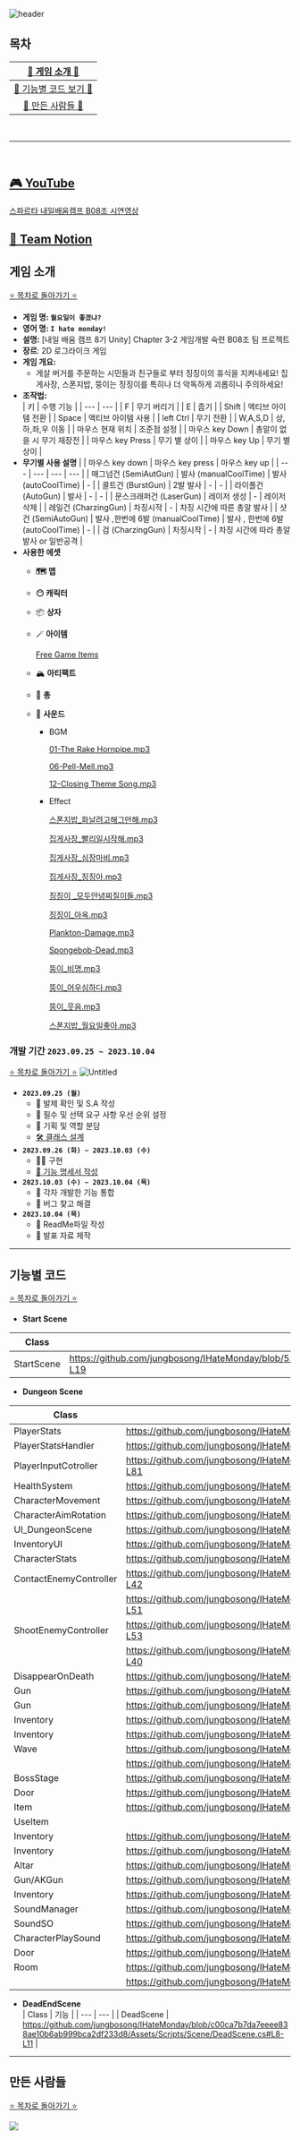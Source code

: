 
![header](https://capsule-render.vercel.app/api?type=waving&color=gradient&customColorList=19&height=300&section=header&text=I%20HATE%20MONDAY&fontSize=90&fontColor=fff76b)

## 목차

| [🦑 게임 소개 🦑](#게임-소개) |
| :---: |
| [🧽 기능별 코드 보기 🧽](#기능별-코드) |
| [🦀 만든 사람들 🦀](#만든-사람들) |

<br>

* * *

<br>

## [🎮 YouTube](notion://www.notion.so/ReadMe-60dc474f1d0f4d9e998e6328300d0d10)

[스파르타 내일배움캠프 B08조 시연영상](https://youtu.be/3XgtQlZwzNI)

## [🐌 Team Notion]([notion://www.notion.so/%5B%3Chttps://teamsparta.notion.site/08-814d16993a734e0b97c716e95ebf4c0e%3E%5D(%3Chttps://www.notion.so/08-391aea063ff54087832f702c116f9ab5%3E)](https://www.notion.so/3ae37e8e253641158e1560687137bdbd?pvs=4))

## 게임 소개

[⭐ 목차로 돌아가기 ⭐](#목차)

- **게임 명: `월요일이 좋겠냐?`**
- **영어 명: `I hate monday!`**
- **설명:** [내일 배움 캠프 8기 Unity] Chapter 3-2 게임개발 숙련 B08조 팀 프로젝트
- **장르**: 2D 로그라이크 게임
- **게임 개요:**
    - 게살 버거를 주문하는 시민들과 친구들로 부터 징징이의 휴식을 지켜내세요!
    집게사장, 스폰지밥, 뚱이는 징징이를 특히나 더 악독하게 괴롭히니 주의하세요!
- **조작법:**    
    | 키 | 수행 기능 |
    | --- | --- |
    | F | 무기 버리기 |
    | E | 줍기 |
    | Shift | 액티브 아이템 전환 |
    | Space | 액티브 아이템 사용 |
    | left Ctrl | 무기 전환 |
    | W,A,S,D | 상,하,좌,우 이동 |
    | 마우스 현재 위치 | 조준점 설정 |
    | 마우스 key Down | 총알이 없을 시 무기 재장전 |
    | 마우스 key Press | 무기 별 상이 |
    | 마우스 key Up | 무기 별 상이 |
- **무기별 사용 설명**
    |  | 마우스 key down | 마우스 key press | 마우스 key up |
    | --- | --- | --- | --- |
    | 매그넘건
    (SemiAutGun) | 발사 (manualCoolTime) | 발사 (autoCoolTime) | - |
    | 콜트건
    (BurstGun) | 2발 발사 | - | - |
    | 라이플건
    (AutoGun) | 발사 | - | - |
    | 문스크래퍼건
    (LaserGun) | 레이저 생성 | - | 레이저 삭제 |
    | 레일건
    (CharzingGun) | 차징시작 | - | 차징 시간에 따른 총알 발사 |
    | 샷건
    (SemiAutoGun) | 발사 ,한번에 6발 (manualCoolTime) | 발사 , 한번에 6발 (autoCoolTime) | - |
    | 검
    (CharzingGun) | 차징시작 | - | 차징 시간에 따라 총알발사 or 일반공격 |
- **사용한 에셋**
    - **🗺️ 맵**
    - **😶 캐릭터**
    - 📦 **상자**
    - 🪄 **아이템**
        
        [Free Game Items](https://assetstore.unity.com/packages/2d/environments/free-game-items-131764)
        
    - 🏔️ **아티팩트**
    - 🔫 **총**
    - 📢 **사운드**
        - BGM
            
            [01-The Rake Hornpipe.mp3](ReadMeAsset/01-The_Rake_Hornpipe.mp3)
            
            [06-Pell-Mell.mp3](ReadMeAsset/06-Pell-Mell.mp3)
            
            [12-Closing Theme Song.mp3](ReadMeAsset/12-Closing_Theme_Song.mp3)
            
        - Effect
            
            [스폰지밥_화날려고해그만해.mp3](ReadMeAsset/%25EC%258A%25A4%25ED%258F%25B0%25EC%25A7%2580%25EB%25B0%25A5_%25ED%2599%2594%25EB%2582%25A0%25EB%25A0%25A4%25EA%25B3%25A0%25ED%2595%25B4%25EA%25B7%25B8%25EB%25A7%258C%25ED%2595%25B4.mp3)
            
            [집게사장_빨리일시작해.mp3](ReadMeAsset/%25EC%25A7%2591%25EA%25B2%258C%25EC%2582%25AC%25EC%259E%25A5_%25EB%25B9%25A8%25EB%25A6%25AC%25EC%259D%25BC%25EC%258B%259C%25EC%259E%2591%25ED%2595%25B4.mp3)
            
            [집게사장_심장마비.mp3](ReadMeAsset/%25EC%25A7%2591%25EA%25B2%258C%25EC%2582%25AC%25EC%259E%25A5_%25EC%258B%25AC%25EC%259E%25A5%25EB%25A7%2588%25EB%25B9%2584.mp3)
            
            [집게사장_징징아.mp3](ReadMeAsset/%25EC%25A7%2591%25EA%25B2%258C%25EC%2582%25AC%25EC%259E%25A5_%25EC%25A7%2595%25EC%25A7%2595%25EC%2595%2584.mp3)
            
            [징징이 _모두안녕찌질이들.mp3](ReadMeAsset/%25EC%25A7%2595%25EC%25A7%2595%25EC%259D%25B4__%25EB%25AA%25A8%25EB%2591%2590%25EC%2595%2588%25EB%2585%2595%25EC%25B0%258C%25EC%25A7%2588%25EC%259D%25B4%25EB%2593%25A4.mp3)
            
            [징징이_아옥.mp3](ReadMeAsset/%25EC%25A7%2595%25EC%25A7%2595%25EC%259D%25B4_%25EC%2595%2584%25EC%2598%25A5.mp3)
            
            [Plankton-Damage.mp3](ReadMeAsset/Plankton-Damage.mp3)
            
            [Spongebob-Dead.mp3](ReadMeAsset/Spongebob-Dead.mp3)
            
            [뚱이_비명.mp3](ReadMeAsset/%25EB%259A%25B1%25EC%259D%25B4_%25EB%25B9%2584%25EB%25AA%2585.mp3)
            
            [뚱이_어우심하다.mp3](ReadMeAsset/%25EB%259A%25B1%25EC%259D%25B4_%25EC%2596%25B4%25EC%259A%25B0%25EC%258B%25AC%25ED%2595%2598%25EB%258B%25A4.mp3)
            
            [뚱이_웃음.mp3](ReadMeAsset/%25EB%259A%25B1%25EC%259D%25B4_%25EC%259B%2583%25EC%259D%258C.mp3)
            
            [스폰지밥_월요일좋아.mp3](ReadMeAsset/%25EC%258A%25A4%25ED%258F%25B0%25EC%25A7%2580%25EB%25B0%25A5_%25EC%259B%2594%25EC%259A%2594%25EC%259D%25BC%25EC%25A2%258B%25EC%2595%2584.mp3)
            

### 개발 기간 `2023.09.25 ~ 2023.10.04`
[⭐ 목차로 돌아가기 ⭐](#목차)
![Untitled](ReadMeAsset/Untitled.png)

- **`2023.09.25 (월)`**
    - 📝 발제 확인 및 S.A 작성
    - 📝 필수 및 선택 요구 사항 우선 순위 설정
    - 👥 기획 및 역할 분담
    - [🛠️ 클래스 설계](https://www.figma.com/file/YjcQ8EoHTro3h2ZY3Od9jB/ClassDiagram?type=whiteboard&node-id=0%3A1&t=gnFKT6QjY3EVT6S1-1)
- **`2023.09.26 (화) ~ 2023.10.03 (수)`**
    - 🧑‍💻 구현
    - [📝 기능 명세서 작성](https://www.notion.so/e7f9880d7113421c9d8312f6d389c29d?pvs=21)
- **`2023.10.03 (수) ~ 2023.10.04 (목)`**
    - 🔗 각자 개발한 기능 통합
    - 🐞 버그 찾고 해결
- **`2023.10.04 (목)`**
    - 📝 ReadMe파일 작성
    - 📝 발표 자료 제작

---

## 기능별 코드

[⭐ 목차로 돌아가기 ⭐](#목차)

- **Start Scene**

| Class | 기능 |
| --- | --- |
| StartScene | https://github.com/jungbosong/IHateMonday/blob/512019e53cc7c4686fcb69d974e9a7491fed2c35/Assets/Scripts/Scene/StartScene.cs#L16-L19 |

- **Dungeon Scene**

| Class | 기능 |
| --- | --- |
| PlayerStats | https://github.com/jungbosong/IHateMonday/blob/c00ca7b7da7eeee838ae10b6ab999bca2df233d8/Assets/Scripts/Character/Entities/PlayerStats.cs#L13-L24 |
| PlayerStatsHandler | https://github.com/jungbosong/IHateMonday/blob/c00ca7b7da7eeee838ae10b6ab999bca2df233d8/Assets/Scripts/Character/Entities/PlayerStatsHandler.cs#L38-L70 |
| PlayerInputCotroller | https://github.com/jungbosong/IHateMonday/blob/c00ca7b7da7eeee838ae10b6ab999bca2df233d8/Assets/Scripts/Character/Controllers/PlayerInputController.cs#L14-L81 |
| HealthSystem | https://github.com/jungbosong/IHateMonday/blob/c00ca7b7da7eeee838ae10b6ab999bca2df233d8/Assets/Scripts/Character/Entities/HealthSystem.cs#L53-L93 |
| CharacterMovement | https://github.com/jungbosong/IHateMonday/blob/c00ca7b7da7eeee838ae10b6ab999bca2df233d8/Assets/Scripts/Character/Entities/CharacterMovement.cs#L42-L62 |
| CharacterAimRotation | https://github.com/jungbosong/IHateMonday/blob/c00ca7b7da7eeee838ae10b6ab999bca2df233d8/Assets/Scripts/Character/Entities/CharacterAimRotation.cs#L25-L33 |
| UI_DungeonScene | https://github.com/jungbosong/IHateMonday/blob/e031886f6ed9506de7a9d348f8f66d12d1fa795d/Assets/Scripts/UI/Scene/UI_DungeonScene.cs#L79-L129 |
| InventoryUI | https://github.com/jungbosong/IHateMonday/blob/e031886f6ed9506de7a9d348f8f66d12d1fa795d/Assets/Scripts/Item/InventoryUI.cs#L22-L48 |
| CharacterStats | https://github.com/jungbosong/IHateMonday/blob/e031886f6ed9506de7a9d348f8f66d12d1fa795d/Assets/Scripts/Character/Entities/CharacterStats.cs#L9-L11 |
| ContactEnemyController | https://github.com/jungbosong/IHateMonday/blob/e031886f6ed9506de7a9d348f8f66d12d1fa795d/Assets/Scripts/Character/Controllers/ContactEnemyController.cs#L37-L42 |
|  | https://github.com/jungbosong/IHateMonday/blob/e031886f6ed9506de7a9d348f8f66d12d1fa795d/Assets/Scripts/Character/Controllers/ContactEnemyController.cs#L49-L51 |
| ShootEnemyController | https://github.com/jungbosong/IHateMonday/blob/e031886f6ed9506de7a9d348f8f66d12d1fa795d/Assets/Scripts/Character/Controllers/ShootEnemyController.cs#L22-L53 |
|  | https://github.com/jungbosong/IHateMonday/blob/480f81e6010e97388fd4bb0ee3286c0415e87343/Assets/Scripts/Character/Controllers/ShootEnemyController.cs#L34-L40 |
| DisappearOnDeath | https://github.com/jungbosong/IHateMonday/blob/512019e53cc7c4686fcb69d974e9a7491fed2c35/Assets/Scripts/Character/Entities/DisappearOnDeath.cs#L16-L34 |
| Gun | https://github.com/jungbosong/IHateMonday/blob/83a0122b5a8cbb75ac304785f2121e854b2a3242/Assets/Scripts/Gun/parents/Gun.cs#L35-L45 |
| Gun | https://github.com/jungbosong/IHateMonday/blob/83a0122b5a8cbb75ac304785f2121e854b2a3242/Assets/Scripts/Gun/parents/Gun.cs#L17-L23 |
| Inventory | https://github.com/jungbosong/IHateMonday/blob/83a0122b5a8cbb75ac304785f2121e854b2a3242/Assets/Scripts/Item/Inventory.cs#L50-L76 |
| Inventory | https://github.com/jungbosong/IHateMonday/blob/83a0122b5a8cbb75ac304785f2121e854b2a3242/Assets/Scripts/Item/Inventory.cs#L78-L88 |
| Wave | https://github.com/jungbosong/IHateMonday/blob/512019e53cc7c4686fcb69d974e9a7491fed2c35/Assets/Scripts/Waves/Wave.cs#L58-L104 |
|  | https://github.com/jungbosong/IHateMonday/blob/512019e53cc7c4686fcb69d974e9a7491fed2c35/Assets/Scripts/Waves/Wave.cs#L113-L121 |
| BossStage | https://github.com/jungbosong/IHateMonday/blob/512019e53cc7c4686fcb69d974e9a7491fed2c35/Assets/Scripts/Waves/BossStage.cs#L59-L65 |
| Door | https://github.com/jungbosong/IHateMonday/blob/83a0122b5a8cbb75ac304785f2121e854b2a3242/Assets/Scripts/Objects/Door.cs#L26-L43 |
| Item | https://github.com/jungbosong/IHateMonday/blob/512019e53cc7c4686fcb69d974e9a7491fed2c35/Assets/Scripts/Item/Item.cs#L12-L62 |
| UseItem
Inventory | https://github.com/jungbosong/IHateMonday/blob/1785e7f7b3078f67823f1d224cca953f08512029/Assets/Scripts/Item/UseItem.cs#L5-L100 |
| Inventory | https://github.com/jungbosong/IHateMonday/blob/1785e7f7b3078f67823f1d224cca953f08512029/Assets/Scripts/Item/Inventory.cs#L169-L176 |
| Altar | https://github.com/jungbosong/IHateMonday/blob/512019e53cc7c4686fcb69d974e9a7491fed2c35/Assets/Scripts/Item/Altar.cs#L5-L101 |
| Gun/AKGun |  https://github.com/jungbosong/IHateMonday/blob/83a0122b5a8cbb75ac304785f2121e854b2a3242/Assets/Scripts/Gun/AKGun.cs#L9-L38 |
| Inventory | https://github.com/jungbosong/IHateMonday/blob/83a0122b5a8cbb75ac304785f2121e854b2a3242/Assets/Scripts/Item/Inventory.cs#L35-L48 |
| SoundManager | https://github.com/jungbosong/IHateMonday/blob/c00ca7b7da7eeee838ae10b6ab999bca2df233d8/Assets/Scripts/Managers/SoundManager.cs#L52-L83|
| SoundSO | https://github.com/jungbosong/IHateMonday/blob/c00ca7b7da7eeee838ae10b6ab999bca2df233d8/Assets/ScriptableObjects/Scripts/SoundSO.cs#L8-L16 |
| CharacterPlaySound | https://github.com/jungbosong/IHateMonday/blob/c00ca7b7da7eeee838ae10b6ab999bca2df233d8/Assets/Scripts/Character/Entities/CharacterPlaySound.cs#L20-L58 |
| Door | https://github.com/jungbosong/IHateMonday/blob/83a0122b5a8cbb75ac304785f2121e854b2a3242/Assets/Scripts/Objects/Door.cs#L72-L117 |
| Room | https://github.com/jungbosong/IHateMonday/blob/512019e53cc7c4686fcb69d974e9a7491fed2c35/Assets/Scripts/Map/Room.cs#L19-L38 |
|  | https://github.com/jungbosong/IHateMonday/blob/512019e53cc7c4686fcb69d974e9a7491fed2c35/Assets/Scripts/Map/Room.cs#L47-L59 |

- **DeadEndScene**    
    | Class | 기능 |
    | --- | --- |
    | DeadScene | https://github.com/jungbosong/IHateMonday/blob/c00ca7b7da7eeee838ae10b6ab999bca2df233d8/Assets/Scripts/Scene/DeadScene.cs#L8-L11 |

---

## 만든 사람들

[⭐ 목차로 돌아가기 ⭐](#목차)

<a href="https://github.com/jungbosong/IHateMonday/graphs/contributors">
<img src="https://contrib.rocks/image?repo=jungbosong/IHateMonday" />
</a>
